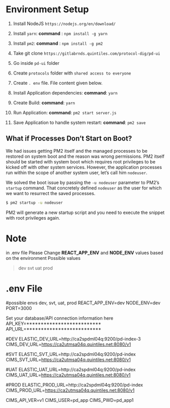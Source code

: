 # Environment Setup

1. Install NodeJS
		`https://nodejs.org/en/download/`

2. Install `yarn`: 
		**command** : `npm install -g yarn`

3. Install `pm2`: 
		**command** : `npm install -g pm2`

4. Take git clone
		`https://gitlabrnds.quintiles.com/protocol-dig/pd-ui`

5. Go inside `pd-ui` folder

6. Create `protocols` folder with `shared access to everyone`

7. Create `. env` file. File content given below.

8. Install Application dependencies: 
		**command**: `yarn`

9. Create Build: 
		**command**: `yarn` 

10. Run Application: 
		**command**: `pm2 start server.js` 

11. Save Application to handle system restart: 
		**command**: `pm2 save` 

## What if Processes Don’t Start on Boot?

We had issues getting PM2 itself and the managed processes to be restored on system boot and the reason was wrong permissions. PM2 itself should be started with system boot which requires root privileges to be kicked off with other system services. However, the application processes run within the scope of another system user, let’s call him  `nodeuser`.

We solved the boot issue by passing the  `-u nodeuser`  parameter to PM2’s  `startup`  command. That concretely defined  `nodeuser`  as the user for which we want to resurrect the saved processes.

```bash
$ pm2 startup -u nodeuser

```

PM2 will generate a new startup script and you need to execute the snippet with root privileges again.

# Note
in .env file Please Change 
**REACT_APP_ENV** and **NODE_ENV** values based on the environment
Possible values
>dev
>svt
>uat
>prod

# .env File

#possible envs dev, svt, uat, prod
REACT_APP_ENV=dev
NODE_ENV=dev
PORT=3000

Set your database/API connection information here
API_KEY=**************************
API_URL=**************************

#DEV
ELASTIC_DEV_URL=http://ca2spdml04q:9200/pd-index-3
CIMS_DEV_URL=https://ca2utmsa04q.quintiles.net:8080/v1

#SVT
ELASTIC_SVT_URL=http://ca2spdml04q:9200/pd-index
CIMS_SVT_URL=https://ca2utmsa04q.quintiles.net:8080/v1

#UAT
ELASTIC_UAT_URL=http://ca2spdml04q:9200/pd-index
CIMS_UAT_URL=https://ca2utmsa04q.quintiles.net:8080/v1

#PROD
ELASTIC_PROD_URL=http://ca2spdml04q:9200/pd-index
CIMS_PROD_URL=https://ca2utmsa04q.quintiles.net:8080/v1

CIMS_API_VER=v1
CIMS_USER=pd_app
CIMS_PWD=pd_app1
